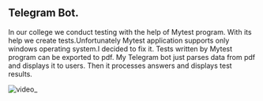 ## Telegram Bot.
In our college we conduct testing with the help of Mytest program.
With its help we create tests.Unfortunately Mytest application supports
only windows operating system.I decided to fix it.
Tests written by Mytest program can be exported to pdf.
My Telegram bot just parses data from pdf and displays it to users.
Then it processes answers and displays test results.


![video_](VID-20221027-WA0009.gif)
